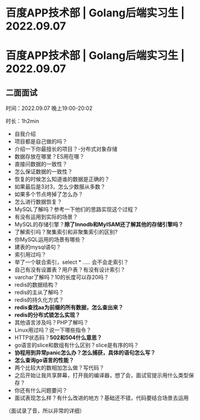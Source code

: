# 百度APP技术部 | Golang后端实习生 | 2022.09.07


# 百度APP技术部 | Golang后端实习生 | 2022.09.07

## 二面面试

时间：2022.09.07 晚上19:00-20:02

时长：1h2min

- 自我介绍
- 项目都是自己做的吗？
- 介绍一下你最擅长的项目？-分布式对象存储
- 数据存放在哪里？ES用在哪？
- 直接问数据的一致性？
- 怎么保证数据的一致性？
- 恢复的时候怎么知道谁的数据是正确的？
- 如果最后是3对3，怎么少数服从多数？ 
- 如果多个节点垮掉了怎么办？
- 怎么进行数据恢复？
- MySQL了解吗？参考一下他们的思路实现这个过程？
- 有没有运用到实际的场景？
- MySQL的存储引擎？**除了Innodb和MyISAM还了解其他的存储引擎吗？**
- 了解索引吗？聚集索引和非聚集索引的区别?
- 你MySQL运用的场景有哪些？
- 建表的mysql语句？
- 索引用过吗？
- 举了一个联合索引，select * ..... 会不会走索引？
- 自己有没有设置表？用户表？有没有设计索引？
- varchar了解吗？10的长度可以存20吗？
- redis的数据结构？
- redis的主从了解吗？
- redis的持久化方式？
- **redis查找aa为前缀的所有数据，怎么查出来？**
- **redis的分布式锁怎么实现？**
- 其他语言涉及吗？PHP了解吗？
- Linux用过吗？说一下哪些指令？
- HTTP状态码？**502和504什么意思？**
- go语言的slice和数组有什么区别？slice是有序的吗？
- **协程用到异常panic怎么办？怎么捕获，具体的语句怎么写？**
- **怎么查询go语言的性能？**
- 两个比较大的数相加怎么做？写代码？
- 之后开始让我共享屏幕，打开我的编译器，想了会，面试官提示用什么类型保存？
- 你还有什么问题要问？
- 面试表现怎么样？有什么改进的地方？基础还不错，代码要结合场景去运用

（面试录了音，所以非常的详细）


